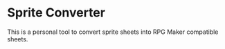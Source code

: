 # Sprite Converter

This is a personal tool to convert sprite sheets into RPG Maker compatible sheets.